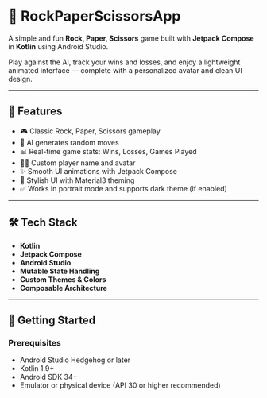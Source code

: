 # 🤖 RockPaperScissorsApp

A simple and fun **Rock, Paper, Scissors** game built with **Jetpack Compose** in **Kotlin** using Android Studio.

Play against the AI, track your wins and losses, and enjoy a lightweight animated interface — complete with a personalized avatar and clean UI design.

---

## 📱 Features

- 🎮 Classic Rock, Paper, Scissors gameplay
- 🧠 AI generates random moves
- 📊 Real-time game stats: Wins, Losses, Games Played
- 🧍‍♂️ Custom player name and avatar
- ✨ Smooth UI animations with Jetpack Compose
- 🎨 Stylish UI with Material3 theming
- ✅ Works in portrait mode and supports dark theme (if enabled)

---

## 🛠 Tech Stack

- **Kotlin**
- **Jetpack Compose**
- **Android Studio**
- **Mutable State Handling**
- **Custom Themes & Colors**
- **Composable Architecture**

---

## 🚀 Getting Started

### Prerequisites
- Android Studio Hedgehog or later
- Kotlin 1.9+
- Android SDK 34+
- Emulator or physical device (API 30 or higher recommended)



